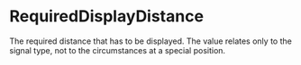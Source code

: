RequiredDisplayDistance
=======================

The required distance that has to be displayed. The value relates only to the signal type, not to the circumstances at a special position.
